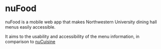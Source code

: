 nuFood
======

nuFood is a mobile web app that makes Northwestern University dining hall menus easily accessible.

It aims to the usability and accessibility of the menu information, in comparison to [nuCuisine](http://nucuisine.com)